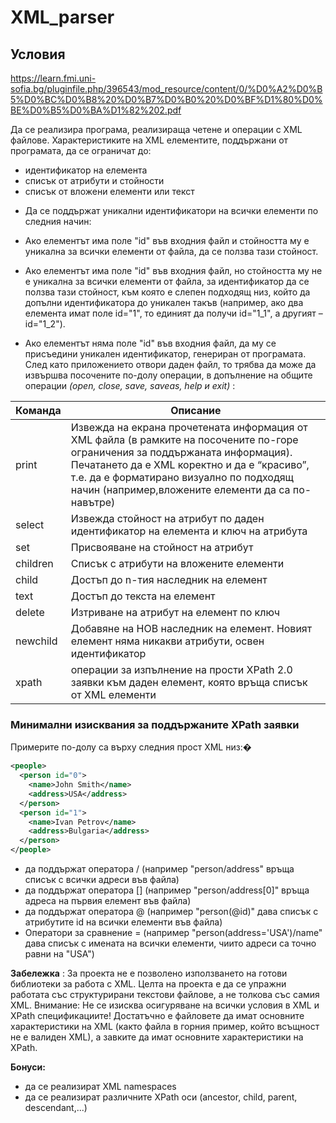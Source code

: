 # XML_parser

## Условия
https://learn.fmi.uni-sofia.bg/pluginfile.php/396543/mod_resource/content/0/%D0%A2%D0%B5%D0%BC%D0%B8%20%D0%B7%D0%B0%20%D0%BF%D1%80%D0%BE%D0%B5%D0%BA%D1%82%202.pdf



Да се реализира програма, реализираща четене и операции с XML файлове.
Характеристиките на XML елементите, поддържани от програмата, да се ограничат до:

- идентификатор на елемента
- списък от атрибути и стойности
- списък от вложени елементи или текст

* Да се поддържат уникални идентификатори на всички елементи по следния начин:

- Ако елементът има поле "id" във входния файл и стойността му е уникална за
всички елементи от файла, да се ползва тази стойност.
- Ако елементът има поле "id" във входния файл, но стойността му не е уникална
за всички елементи от файла, за идентификатор да се ползва тази стойност, към
която е слепен подходящ низ, който да допълни идентификатора до уникален
такъв (например, ако два елемента имат поле id="1", то единият да получи
id="1_1", а другият – id="1_2").

- Ако елементът няма поле "id" във входния файл, да му се присъедини уникален
идентификатор, генериран от програмата.
След като приложението отвори даден файл, то трябва да може да извършва посочените
по-долу операции, в допълнение на общите операции *(open, close, save, saveas, help
и exit)* :


|Команда | Описание                                                                                        |
|---------- |-----------------------------------------------------------------------------------------------|
| print | Извежда на екрана прочетената информация от XML файла (в рамките на посочените по-горе ограничения за поддържаната информация). Печатането да е XML коректно и да е “красиво”, т.е. да е форматирано визуално по подходящ начин (например,вложените елементи да са по-навътре)|
| select <id> <key> | Извежда стойност на атрибут по даден идентификатор на елемента и ключ на атрибута|
| set <id> <key> <value> | Присвояване на стойност на атрибут |
| children <id> | Списък с атрибути на вложените елементи |
| child <id> <n> | Достъп до n-тия наследник на елемент|
| text <id> | Достъп до текста на елемент|
| delete <id> <key> | Изтриване на атрибут на елемент по ключ |
| newchild <id> | Добавяне на НОВ наследник на елемент. Новият елемент няма никакви атрибути, освен идентификатор |
| xpath <id> <XPath> | операции за изпълнение на прости XPath 2.0 заявки към даден елемент, която връща списък от XML елементи| 
  
  
### Минимални изисквания за поддържаните XPath заявки
  
Примерите по-долу са върху следния прост XML низ:�
```xml
<people>
  <person id="0">
    <name>John Smith</name>
    <address>USA</address>
  </person>
  <person id="1">
    <name>Ivan Petrov</name>
    <address>Bulgaria</address>
  </person>
</people>
 ```
- да поддържат оператора / (например "person/address" връща списък с всички
адреси във файла)
- да поддържат оператора [] (например "person/address[0]" връща адреса на
първия елемент във файла)
- да поддържат оператора @ (например "person(@id)" дава списък с атрибутите id
на всички елементи във файла)
- Оператори за сравнение = (например "person(address='USA')/name" дава списък
с имената на всички елементи, чиито адреси са точно равни на "USA")
  
**Забележка** : За проекта не е позволено използването на готови библиотеки за работа с
XML. Целта на проекта е да се упражни работата със структурирани текстови файлове, а
не толкова със самия XML. Внимание: Не се изисква осигуряване на всички условия в
XML и XPath спецификациите! Достатъчно е файловете да имат основните
характеристики на XML (както файла в горния пример, който всъщност не е валиден
XML), а завките да имат основните характеристики на XPath.
  
**Бонуси:**
- да се реализират XML namespaces
- да се реализират различните XPath оси (ancestor, child, parent, descendant,...)
